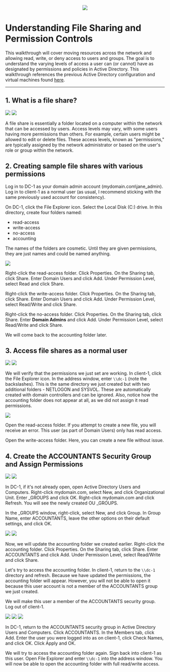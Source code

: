 <p align="center">
<img src="https://i.ibb.co/Wg2bpRN/azure.png" />
</p>

# Understanding File Sharing and Permission Controls

This walkthrough will cover moving resources across the network and allowing read, write, or deny access to users and groups. The goal is to understand the varying levels of access a user can (or cannot) have as designated by permissions and policies in Active Directory. This walkthrough references the previous Active Directory configuration and virtual machines found <a href="https://github.com/jgit-arc/ad-virtual-machines">here</a>. 

---

## 1. What is a file share?



<p>
<img src="https://i.ibb.co/jZq058ML/folders-and-file-access.png" />
<img src="https://i.ibb.co/YB9GCTWG/folder-permissions.png" />
</p>

A file share is essentially a folder located on a computer within the network that can be accessed by users. Access levels may vary, with some users having more permissions than others. For example, certain users might be allowed to edit or delete files. These access levels, known as "permissions," are typically assigned by the network administrator or based on the user's role or group within the network.

## 2. Creating sample file shares with various permissions

Log in to DC-1 as your domain admin account (mydomain.com\jane_admin). Log in to client-1 as a normal user (as usual, I recommend sticking with the same previously used account for consistency).

On DC-1, click the File Explorer icon. Select the Local Disk (C:) drive. In this directory, create four folders named:

  - read-access
  - write-access
  - no-access
  - accounting

The names of the folders are cosmetic. Until they are given permissions, they are just names and could be named anything. 



<p>
<img src="https://i.ibb.co/rRDqTCcT/permission-access.png" />
</p>

Right-click the read-access folder. Click Properties. On the Sharing tab, click Share. Enter Domain Users and click Add. Under Permission Level, select Read and click Share.

Right-click the write-access folder. Click Properties. On the Sharing tab, click Share. Enter Domain Users and click Add. Under Permission Level, select Read/Write and click Share.

Right-click the no-access folder. Click Properties. On the Sharing tab, click Share. Enter **Domain Admins** and click Add. Under Permission Level, select Read/Write and click Share.

We will come back to the accounting folder later.

## 3. Access file shares as a normal user



<p>
<img src="https://i.ibb.co/C3DtVkVQ/dc1.png" />
<img src="https://i.ibb.co/jZq058ML/folders-and-file-access.png" />
</p>

We will verify that the permissions we just set are working. In client-1, click the File Explorer icon. In the address window, enter `\\dc-1` (note the backslashes). This is the same directory we just created but with two additional folders - NETLOGON and SYSVOL. These are automatically created with domain controllers and can be ignored. Also, notice how the accounting folder does not appear at all, as we did not assign it read permissions.


<p>
  <img src="https://i.ibb.co/BH1c6kNK/access-denied.png" />
</p>

Open the read-access folder. If you attempt to create a new file, you will receive an error. This user (as part of Domain Users) only has read access.

Open the write-access folder. Here, you can create a new file without issue.


## 4. Create the ACCOUNTANTS Security Group and Assign Permissions


<p>
<img src="https://i.ibb.co/WWFvDpbH/ad.png" />
<img src="https://i.ibb.co/23JM2dsG/accountants-group.png" />
</p>

In DC-1, if it's not already open, open Active Directory Users and Computers. Right-click mydomain.com, select New, and click Organizational Unit. Enter _GROUPS and click OK. Right-click mydomain.com and click Refresh. You will see the newly created OU _GROUPS.

In the _GROUPS window, right-click, select New, and click Group. In Group Name, enter ACCOUNTANTS, leave the other options on their default settings, and click OK.


<p>
<img src="https://i.ibb.co/V0Jkgtpj/accounts-permission.png" />
<img src="https://i.ibb.co/cSL2F7yP/accounts-3.png" />
</p>

Now, we will update the accounting folder we created earlier. Right-click the accounting folder. Click Properties. On the Sharing tab, click Share. Enter ACCOUNTANTS and click Add. Under Permission Level, select Read/Write and click Share.

Let's try to access the accounting folder. In client-1, return to the `\\dc-1` directory and refresh. Because we have updated the permissions, the accounting folder will appear. However, you will not be able to open it because this user account is not a member of the ACCOUNTANTS group we just created.

We will make this user a member of the ACCOUNTANTS security group. Log out of client-1.


<p>
<img src="https://i.ibb.co/23JM2dsG/accountants-group.png" />
<img src="https://i.ibb.co/27yk875D/accountants-4.png" />
<img src="https://i.ibb.co/bjsGWgs8/accountants-5.png" />
</p>

In DC-1, return to the ACCOUNTANTS security group in Active Directory Users and Computers. Click ACCOUNTANTS. In the Members tab, click Add. Enter the user you were logged into as on client-1, click Check Names, and click OK. Click Apply and OK.

We will try to access the accounting folder again. Sign back into client-1 as this user. Open File Explorer and enter `\\dc-1` into the address window. You will now be able to open the accounting folder with full read/write access.
